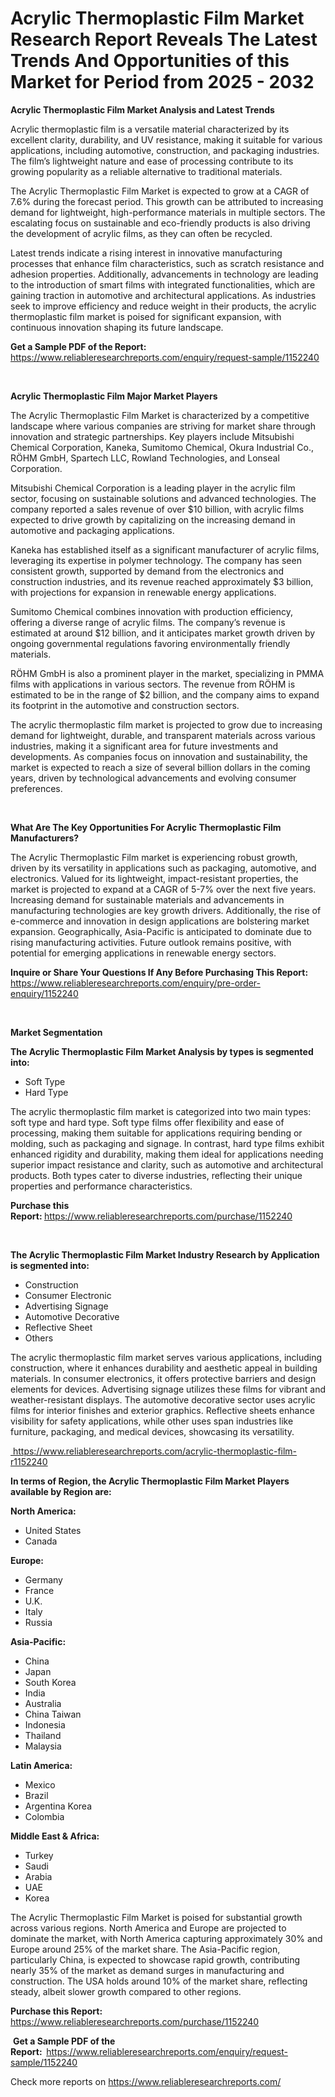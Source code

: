 <p><h1>Acrylic Thermoplastic Film Market Research Report Reveals The Latest Trends And Opportunities of this Market for Period from 2025 - 2032</h1></p><p><strong>Acrylic Thermoplastic Film Market Analysis and Latest Trends</strong></p>
<p><p>Acrylic thermoplastic film is a versatile material characterized by its excellent clarity, durability, and UV resistance, making it suitable for various applications, including automotive, construction, and packaging industries. The film’s lightweight nature and ease of processing contribute to its growing popularity as a reliable alternative to traditional materials.</p><p>The Acrylic Thermoplastic Film Market is expected to grow at a CAGR of 7.6% during the forecast period. This growth can be attributed to increasing demand for lightweight, high-performance materials in multiple sectors. The escalating focus on sustainable and eco-friendly products is also driving the development of acrylic films, as they can often be recycled. </p><p>Latest trends indicate a rising interest in innovative manufacturing processes that enhance film characteristics, such as scratch resistance and adhesion properties. Additionally, advancements in technology are leading to the introduction of smart films with integrated functionalities, which are gaining traction in automotive and architectural applications. As industries seek to improve efficiency and reduce weight in their products, the acrylic thermoplastic film market is poised for significant expansion, with continuous innovation shaping its future landscape.</p></p>
<p><strong>Get a Sample PDF of the Report:&nbsp;</strong> <a href="https://www.reliableresearchreports.com/enquiry/request-sample/1152240?utm_campaign=2253&utm_medium=2&utm_source=Github&utm_content=ia&utm_term=04042025&utm_id=acrylic-thermoplastic-film">https://www.reliableresearchreports.com/enquiry/request-sample/1152240</a></p>
<p>&nbsp;</p>
<p><strong>Acrylic Thermoplastic Film Major Market Players</strong></p>
<p><p>The Acrylic Thermoplastic Film Market is characterized by a competitive landscape where various companies are striving for market share through innovation and strategic partnerships. Key players include Mitsubishi Chemical Corporation, Kaneka, Sumitomo Chemical, Okura Industrial Co., RÖHM GmbH, Spartech LLC, Rowland Technologies, and Lonseal Corporation.</p><p>Mitsubishi Chemical Corporation is a leading player in the acrylic film sector, focusing on sustainable solutions and advanced technologies. The company reported a sales revenue of over $10 billion, with acrylic films expected to drive growth by capitalizing on the increasing demand in automotive and packaging applications.</p><p>Kaneka has established itself as a significant manufacturer of acrylic films, leveraging its expertise in polymer technology. The company has seen consistent growth, supported by demand from the electronics and construction industries, and its revenue reached approximately $3 billion, with projections for expansion in renewable energy applications.</p><p>Sumitomo Chemical combines innovation with production efficiency, offering a diverse range of acrylic films. The company’s revenue is estimated at around $12 billion, and it anticipates market growth driven by ongoing governmental regulations favoring environmentally friendly materials.</p><p>RÖHM GmbH is also a prominent player in the market, specializing in PMMA films with applications in various sectors. The revenue from RÖHM is estimated to be in the range of $2 billion, and the company aims to expand its footprint in the automotive and construction sectors.</p><p>The acrylic thermoplastic film market is projected to grow due to increasing demand for lightweight, durable, and transparent materials across various industries, making it a significant area for future investments and developments. As companies focus on innovation and sustainability, the market is expected to reach a size of several billion dollars in the coming years, driven by technological advancements and evolving consumer preferences.</p></p>
<p>&nbsp;</p>
<p><strong>What Are The Key Opportunities For Acrylic Thermoplastic Film Manufacturers?</strong></p>
<p><p>The Acrylic Thermoplastic Film market is experiencing robust growth, driven by its versatility in applications such as packaging, automotive, and electronics. Valued for its lightweight, impact-resistant properties, the market is projected to expand at a CAGR of 5-7% over the next five years. Increasing demand for sustainable materials and advancements in manufacturing technologies are key growth drivers. Additionally, the rise of e-commerce and innovation in design applications are bolstering market expansion. Geographically, Asia-Pacific is anticipated to dominate due to rising manufacturing activities. Future outlook remains positive, with potential for emerging applications in renewable energy sectors.</p></p>
<p><strong>Inquire or Share Your Questions If Any Before Purchasing This Report:</strong> <a href="https://www.reliableresearchreports.com/enquiry/pre-order-enquiry/1152240?utm_campaign=2253&utm_medium=2&utm_source=Github&utm_content=ia&utm_term=04042025&utm_id=acrylic-thermoplastic-film">https://www.reliableresearchreports.com/enquiry/pre-order-enquiry/1152240</a></p>
<p>&nbsp;</p>
<p><strong>Market Segmentation</strong></p>
<p><strong>The Acrylic Thermoplastic Film Market Analysis by types is segmented into:</strong></p>
<p><ul><li>Soft Type</li><li>Hard Type</li></ul></p>
<p><p>The acrylic thermoplastic film market is categorized into two main types: soft type and hard type. Soft type films offer flexibility and ease of processing, making them suitable for applications requiring bending or molding, such as packaging and signage. In contrast, hard type films exhibit enhanced rigidity and durability, making them ideal for applications needing superior impact resistance and clarity, such as automotive and architectural products. Both types cater to diverse industries, reflecting their unique properties and performance characteristics.</p></p>
<p><strong>Purchase this Report:&nbsp;</strong><a href="https://www.reliableresearchreports.com/purchase/1152240?utm_campaign=2253&utm_medium=2&utm_source=Github&utm_content=ia&utm_term=04042025&utm_id=acrylic-thermoplastic-film">https://www.reliableresearchreports.com/purchase/1152240</a></p>
<p>&nbsp;</p>
<p><strong>The Acrylic Thermoplastic Film Market Industry Research by Application is segmented into:</strong></p>
<p><ul><li>Construction</li><li>Consumer Electronic</li><li>Advertising Signage</li><li>Automotive Decorative</li><li>Reflective Sheet</li><li>Others</li></ul></p>
<p><p>The acrylic thermoplastic film market serves various applications, including construction, where it enhances durability and aesthetic appeal in building materials. In consumer electronics, it offers protective barriers and design elements for devices. Advertising signage utilizes these films for vibrant and weather-resistant displays. The automotive decorative sector uses acrylic films for interior finishes and exterior graphics. Reflective sheets enhance visibility for safety applications, while other uses span industries like furniture, packaging, and medical devices, showcasing its versatility.</p></p>
<p><a href="https://www.reliableresearchreports.com/acrylic-thermoplastic-film-r1152240?utm_campaign=2253&utm_medium=2&utm_source=Github&utm_content=ia&utm_term=04042025&utm_id=acrylic-thermoplastic-film">&nbsp;https://www.reliableresearchreports.com/acrylic-thermoplastic-film-r1152240</a></p>
<p><strong>In terms of Region, the Acrylic Thermoplastic Film Market Players available by Region are:</strong></p>
<p>
    <p> <strong> North America: </strong>
        <ul>
            <li>United States</li>
            <li>Canada</li>
        </ul>
        </p> 
    <p> <strong> Europe: </strong>
        <ul>
            <li>Germany</li>
            <li>France</li>
            <li>U.K.</li>
            <li>Italy</li>
            <li>Russia</li>
        </ul>
        </p> 
    <p> <strong> Asia-Pacific: </strong>
        <ul>
            <li>China</li>
            <li>Japan</li>
            <li>South Korea</li>
            <li>India</li>
            <li>Australia</li>
            <li>China Taiwan</li>
            <li>Indonesia</li>
            <li>Thailand</li>
            <li>Malaysia</li>
        </ul>
        </p> 
    <p> <strong> Latin America: </strong>
        <ul>
            <li>Mexico</li>
            <li>Brazil</li>
            <li>Argentina Korea</li>
            <li>Colombia</li>
        </ul>
        </p> 
    <p> <strong> Middle East & Africa: </strong>
        <ul>
            <li>Turkey</li>
            <li>Saudi</li>
            <li>Arabia</li>
            <li>UAE</li>
            <li>Korea</li>
        </ul>
    </p>
    </p>
<p><p>The Acrylic Thermoplastic Film Market is poised for substantial growth across various regions. North America and Europe are projected to dominate the market, with North America capturing approximately 30% and Europe around 25% of the market share. The Asia-Pacific region, particularly China, is expected to showcase rapid growth, contributing nearly 35% of the market as demand surges in manufacturing and construction. The USA holds around 10% of the market share, reflecting steady, albeit slower growth compared to other regions.</p></p>
<p><strong>Purchase this Report: </strong><a href="https://www.reliableresearchreports.com/purchase/1152240?utm_campaign=2253&utm_medium=2&utm_source=Github&utm_content=ia&utm_term=04042025&utm_id=acrylic-thermoplastic-film">https://www.reliableresearchreports.com/purchase/1152240</a></p>
<p>&nbsp;<strong>Get a Sample PDF of the Report:&nbsp;&nbsp;</strong><a href="https://www.reliableresearchreports.com/enquiry/request-sample/1152240?utm_campaign=2253&utm_medium=2&utm_source=Github&utm_content=ia&utm_term=04042025&utm_id=acrylic-thermoplastic-film">https://www.reliableresearchreports.com/enquiry/request-sample/1152240</a></p>
<p><strong></strong></p>
<p>Check more reports on <a href="https://www.reliableresearchreports.com/?utm_campaign=2253&utm_medium=2&utm_source=Github&utm_content=ia&utm_term=04042025&utm_id=acrylic-thermoplastic-film">https://www.reliableresearchreports.com/</a></p>